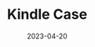 ---
title: "Kindle Case"
date: "2023-04-20"
type: "leather"
images:
 - "leather/kindle-case/kindle-case1.jpg"
 - "leather/kindle-case/kindle-case2.jpg"
 - "leather/kindle-case/kindle-case3.jpg"
thumbnail: "leather/kindle-case/kindle-case2.jpg"
---